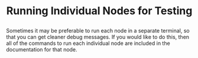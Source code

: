 # <p style="text-align: center;"> Running Individual Nodes for Testing </p>



Sometimes it may be preferable to run each node in a separate terminal, so that you can get cleaner debug messages. If you would like to do this, then all of the commands to run each individual node are included in the documentation for that node.
